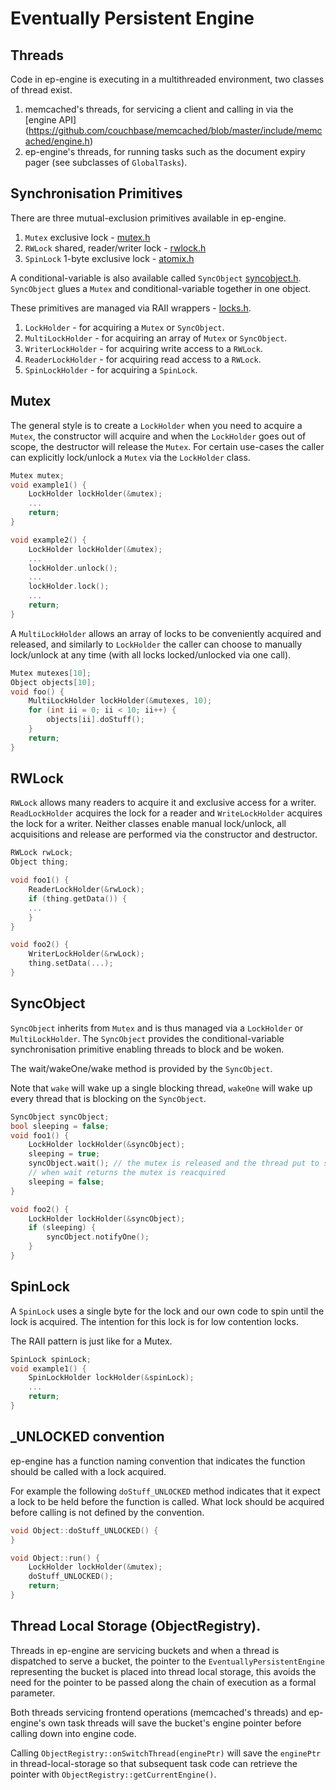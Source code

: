 # Eventually Persistent Engine
## Threads
Code in ep-engine is executing in a multithreaded environment, two classes of
thread exist.

1. memcached's threads, for servicing a client and calling in via the
[engine API] (https://github.com/couchbase/memcached/blob/master/include/memcached/engine.h)
2. ep-engine's threads, for running tasks such as the document expiry pager
(see subclasses of `GlobalTasks`).

## Synchronisation Primitives

There are three mutual-exclusion primitives available in ep-engine.

1. `Mutex` exclusive lock - [mutex.h](./src/mutex.h)
2. `RWLock` shared, reader/writer lock - [rwlock.h](./src/rwlock.h)
3. `SpinLock` 1-byte exclusive lock - [atomix.h](./src/atomic.h)

A conditional-variable is also available called `SyncObject`
[syncobject.h](./src/syncobject.h). `SyncObject` glues a `Mutex` and
conditional-variable together in one object.

These primitives are managed via RAII wrappers - [locks.h](./src/locks.h).

1. `LockHolder` - for acquiring a `Mutex` or `SyncObject`.
2. `MultiLockHolder` - for acquiring an array of `Mutex` or `SyncObject`.
3. `WriterLockHolder` - for acquiring write access to a `RWLock`.
4. `ReaderLockHolder` - for acquiring read access to a `RWLock`.
5. `SpinLockHolder` - for acquiring a `SpinLock`.

## Mutex
The general style is to create a `LockHolder` when you need to acquire a
`Mutex`, the constructor will acquire and when the `LockHolder` goes out of
scope, the destructor will release the `Mutex`. For certain use-cases the
caller can explicitly lock/unlock a `Mutex` via the `LockHolder` class.

```c++
Mutex mutex;
void example1() {
    LockHolder lockHolder(&mutex);
    ...
    return;
}

void example2() {
    LockHolder lockHolder(&mutex);
    ...
    lockHolder.unlock();
    ...
    lockHolder.lock();
    ...
    return;
}
```

A `MultiLockHolder` allows an array of locks to be conveniently acquired and
released, and similarly to `LockHolder` the caller can choose to manually
lock/unlock at any time (with all locks locked/unlocked via one call).

```c++
Mutex mutexes[10];
Object objects[10];
void foo() {
    MultiLockHolder lockHolder(&mutexes, 10);
    for (int ii = 0; ii < 10; ii++) {
        objects[ii].doStuff();
    }
    return;
}
```

## RWLock

`RWLock` allows many readers to acquire it and exclusive access for a writer.
`ReadLockHolder` acquires the lock for a reader and `WriteLockHolder` acquires
the lock for a writer. Neither classes enable manual lock/unlock, all
acquisitions and release are performed via the constructor and destructor.

```c++
RWLock rwLock;
Object thing;

void foo1() {
    ReaderLockHolder(&rwLock);
    if (thing.getData()) {
    ...
    }
}

void foo2() {
    WriterLockHolder(&rwLock);
    thing.setData(...);
}
```

## SyncObject

`SyncObject` inherits from `Mutex` and is thus managed via a `LockHolder` or
`MultiLockHolder`. The `SyncObject` provides the conditional-variable
synchronisation primitive enabling threads to block and be woken.

The wait/wakeOne/wake method is provided by the `SyncObject`.

Note that `wake` will wake up a single blocking thread, `wakeOne` will wake up
every thread that is blocking on the `SyncObject`.

```c++
SyncObject syncObject;
bool sleeping = false;
void foo1() {
    LockHolder lockHolder(&syncObject);
    sleeping = true;
    syncObject.wait(); // the mutex is released and the thread put to sleep
    // when wait returns the mutex is reacquired
    sleeping = false;
}

void foo2() {
    LockHolder lockHolder(&syncObject);
    if (sleeping) {
        syncObject.notifyOne();
    }
}
```

## SpinLock

A `SpinLock` uses a single byte for the lock and our own code to spin until the
lock is acquired. The intention for this lock is for low contention locks.

The RAII pattern is just like for a Mutex.


```c++
SpinLock spinLock;
void example1() {
    SpinLockHolder lockHolder(&spinLock);
    ...
    return;
}
```

## _UNLOCKED convention

ep-engine has a function naming convention that indicates the function should
be called with a lock acquired.

For example the following `doStuff_UNLOCKED` method indicates that it expect a
lock to be held before the function is called. What lock should be acquired
before calling is not defined by the convention.

```c++
void Object::doStuff_UNLOCKED() {
}

void Object::run() {
    LockHolder lockHolder(&mutex);
    doStuff_UNLOCKED();
    return;
}
```
## Thread Local Storage (ObjectRegistry).

Threads in ep-engine are servicing buckets and when a thread is dispatched to
serve a bucket, the pointer to the `EventuallyPersistentEngine` representing
the bucket is placed into thread local storage, this avoids the need for the
pointer to be passed along the chain of execution as a formal parameter.

Both threads servicing frontend operations (memcached's threads) and ep-engine's
own task threads will save the bucket's engine pointer before calling down into
engine code.

Calling `ObjectRegistry::onSwitchThread(enginePtr)` will save the `enginePtr`
in thread-local-storage so that subsequent task code can retrieve the pointer
with `ObjectRegistry::getCurrentEngine()`.






